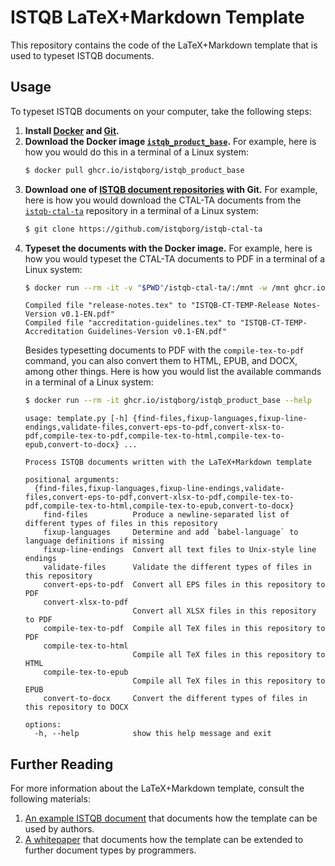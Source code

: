 # ISTQB LaTeX+Markdown Template

This repository contains the code of the LaTeX+Markdown template that is used
to typeset ISTQB documents.

## Usage

To typeset ISTQB documents on your computer, take the following steps:

1. **Install [Docker][install-docker] and [Git][installing-git].**
2. **Download the Docker image [`istqb_product_base`][istqb-product-base].**
   For example, here is how you would do this in a terminal of a Linux system:
   ``` sh
   $ docker pull ghcr.io/istqborg/istqb_product_base
   ```
3. **Download one of [ISTQB document repositories][istqborg] with Git.**
   For example, here is how you would download the CTAL-TA documents from the [`istqb-ctal-ta`][istqb-ctal-ta] repository in a terminal of a Linux system:
   ``` sh
   $ git clone https://github.com/istqborg/istqb-ctal-ta
   ```
4. **Typeset the documents with the Docker image.**
   For example, here is how you would typeset the CTAL-TA documents to PDF in a terminal of a Linux system:
   ``` sh
   $ docker run --rm -it -v "$PWD"/istqb-ctal-ta/:/mnt -w /mnt ghcr.io/istqborg/istqb_product_base compile-tex-to-pdf
   ```
   ```
   Compiled file "release-notes.tex" to "ISTQB-CT-TEMP-Release Notes-Version v0.1-EN.pdf"
   Compiled file "accreditation-guidelines.tex" to "ISTQB-CT-TEMP-Accreditation Guidelines-Version v0.1-EN.pdf"
   ```
   Besides typesetting documents to PDF with the `compile-tex-to-pdf` command, you can also convert them to HTML, EPUB, and DOCX, among other things. Here is how you would list the available commands in a terminal of a Linux system:
   ``` sh
   $ docker run --rm -it ghcr.io/istqborg/istqb_product_base --help
   ```
   ```
   usage: template.py [-h] {find-files,fixup-languages,fixup-line-endings,validate-files,convert-eps-to-pdf,convert-xlsx-to-pdf,compile-tex-to-pdf,compile-tex-to-html,compile-tex-to-epub,convert-to-docx} ...

   Process ISTQB documents written with the LaTeX+Markdown template

   positional arguments:
     {find-files,fixup-languages,fixup-line-endings,validate-files,convert-eps-to-pdf,convert-xlsx-to-pdf,compile-tex-to-pdf,compile-tex-to-html,compile-tex-to-epub,convert-to-docx}
       find-files          Produce a newline-separated list of different types of files in this repository
       fixup-languages     Determine and add `babel-language` to language definitions if missing
       fixup-line-endings  Convert all text files to Unix-style line endings
       validate-files      Validate the different types of files in this repository
       convert-eps-to-pdf  Convert all EPS files in this repository to PDF
       convert-xlsx-to-pdf
                           Convert all XLSX files in this repository to PDF
       compile-tex-to-pdf  Compile all TeX files in this repository to PDF
       compile-tex-to-html
                           Compile all TeX files in this repository to HTML
       compile-tex-to-epub
                           Compile all TeX files in this repository to EPUB
       convert-to-docx     Convert the different types of files in this repository to DOCX

   options:
     -h, --help            show this help message and exit
   ```

 [install-docker]: https://docs.docker.com/get-docker/ "Get Docker | Docker Docs"
 [installing-git]: https://git-scm.com/book/en/v2/Getting-Started-Installing-Git "Git - Installing Git"
 [istqb-product-base]: https://github.com/istqborg/istqb_product_base/pkgs/container/istqb_product_base "Package istqb_product_base"
 [istqborg]: https://github.com/istqborg "ISTQB.ORG"
 [istqb-ctal-ta]: https://github.com/istqborg/istqb-ctal-ta "istqborg/istqb-ctal-ta: Certified Tester Advanced Level Test Analyst (CTAL-TA)"

## Further Reading

For more information about the LaTeX+Markdown template, consult the following materials:

1. [An example ISTQB document][example-document] that documents how the template can be used by authors.
2. [A whitepaper][whitepaper] that documents how the template can be extended to further document types by programmers.

 [example-document]: https://github.com/istqborg/istqb_product_base/releases/download/latest/example-document.pdf
 [whitepaper]: https://github.com/witiko/markdown-themes-in-practice/releases/download/latest/tb140starynovotny-markdown.pdf
